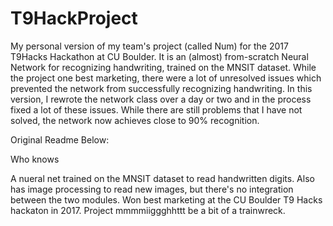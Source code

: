# T9HackProject
My personal version of my team's project (called Num) for the 2017 T9Hacks Hackathon at CU Boulder. It is an (almost) from-scratch Neural Network for recognizing handwriting, trained on the MNSIT dataset. While the project one best marketing, there were a lot of unresolved issues which prevented the network from successfully recognizing handwriting. In this version, I rewrote the network class over a day or two and in the process fixed a lot of these issues. While there are still problems that I have not solved, the network now achieves close to 90% recognition.  

Original Readme Below:

Who knows

A nueral net trained on the MNSIT dataset to read handwritten digits. Also has image processing to read new images, but there's no integration between the two modules. 
Won best marketing at the CU Boulder T9 Hacks hackaton in 2017. Project mmmmiiggghhttt be a bit of a trainwreck.
